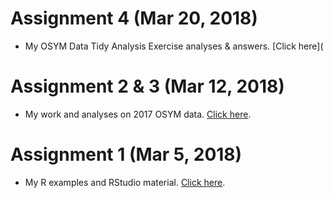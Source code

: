 # Assignment 4 (Mar 20, 2018)

+ My OSYM Data Tidy Analysis Exercise analyses & answers. [Click here](

# Assignment 2 & 3 (Mar 12, 2018)

+ My work and analyses on 2017 OSYM data. [Click here](Assignment3.html).

# Assignment 1 (Mar 5, 2018)

+ My R examples and RStudio material. [Click here](Assignment1.html).
